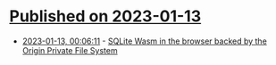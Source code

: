 # [Published on 2023-01-13](index.md)

* [2023-01-13, 00:06:11](https://lobste.rs/s/6i606i/sqlite_wasm_browser_backed_by_origin) - [SQLite Wasm in the browser backed by the Origin Private File System](https://developer.chrome.com/blog/sqlite-wasm-in-the-browser-backed-by-the-origin-private-file-system/)
